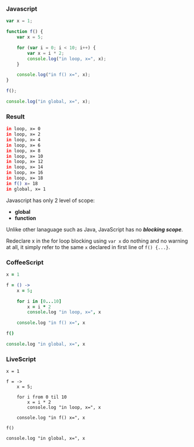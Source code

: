 ### Javascript

```javascript
var x = 1;

function f() {
    var x = 5;

    for (var i = 0; i < 10; i++) {
        var x = i * 2;
        console.log("in loop, x=", x);
    }

    console.log("in f() x=", x);
}

f();

console.log("in global, x=", x);
```

### Result
```sh
in loop, x= 0
in loop, x= 2
in loop, x= 4
in loop, x= 6
in loop, x= 8
in loop, x= 10
in loop, x= 12
in loop, x= 14
in loop, x= 16
in loop, x= 18
in f() x= 18
in global, x= 1
```

Javascript has only 2 level of scope:
- **global**
- **function**

Unlike other lanaguage such as Java, JavaScript has no ***blocking scope***.

Redeclare x in the for loop blocking using `var x` do nothing and no warning at all, it simply refer to the same `x` declared in first line of `f() {...}`.


### CoffeeScript
```coffeescript
x = 1

f = () ->
    x = 5;

    for i in [0...10]
        x = i * 2
        console.log "in loop, x=", x

    console.log "in f() x=", x

f()

console.log "in global, x=", x
```

### LiveScript
```livescript
x = 1

f = ->
    x = 5;

    for i from 0 til 10
        x = i * 2
        console.log "in loop, x=", x

    console.log "in f() x=", x

f()

console.log "in global, x=", x
```